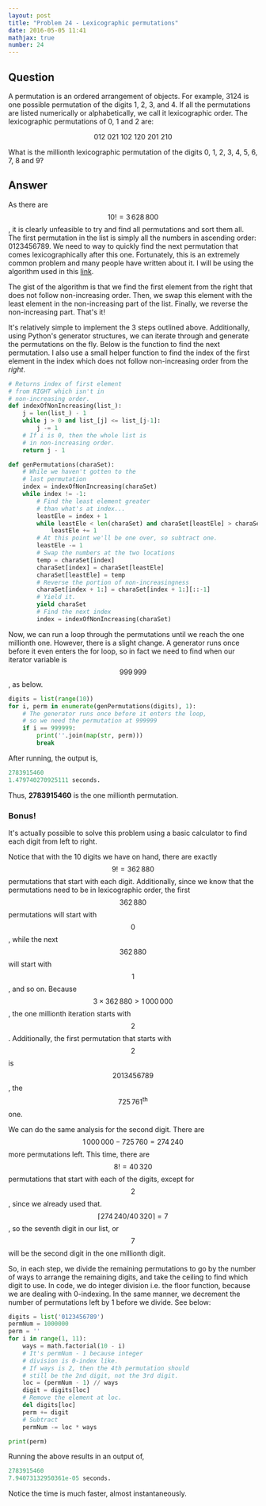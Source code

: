 ```yaml
---
layout: post
title: "Problem 24 - Lexicographic permutations"
date: 2016-05-05 11:41
mathjax: true
number: 24
---
```


## Question

A permutation is an ordered arrangement of objects. For example, 3124 is one possible permutation of the digits 1, 2, 3, and 4. If all the permutations are listed numerically or alphabetically, we call it lexicographic order. The lexicographic permutations of 0, 1 and 2 are:

<p align="center">
    012	021	102	120	201	210
</p>

What is the millionth lexicographic permutation of the digits 0, 1, 2, 3, 4, 5, 6, 7, 8 and 9?

## Answer

As there are $$10! = 3\,628\,800$$, it is clearly unfeasible to try and find all permutations and sort them all. The first permutation in the list is simply all the numbers in ascending order: 0123456789. We need to way to quickly find the next permutation that comes lexicographically after this one. Fortunately, this is an extremely common problem and many people have written about it. I will be using the algorithm used in this [link](https://www.nayuki.io/page/next-lexicographical-permutation-algorithm).

The gist of the algorithm is that we find the first element from the right that does not follow non-increasing order. Then, we swap this element with the least element in the non-increasing part of the list. Finally, we reverse the non-increasing part. That's it!

It's relatively simple to implement the 3 steps outlined above. Additionally, using Python's generator structures, we can iterate through and generate the permutations on the fly. Below is the function to find the next permutation. I also use a small helper function to find the index of the first element in the index which does not follow non-increasing order from the *right*.

```python
# Returns index of first element
# from RIGHT which isn't in
# non-increasing order.
def indexOfNonIncreasing(list_):
    j = len(list_) - 1
    while j > 0 and list_[j] <= list_[j-1]:
        j -= 1
    # If i is 0, then the whole list is
    # in non-increasing order.
    return j - 1

def genPermutations(charaSet):
    # While we haven't gotten to the
    # last permutation
    index = indexOfNonIncreasing(charaSet)
    while index != -1:
        # Find the least element greater
        # than what's at index...
        leastEle = index + 1
        while leastEle < len(charaSet) and charaSet[leastEle] > charaSet[index]:
            leastEle += 1
        # At this point we'll be one over, so subtract one.
        leastEle -= 1
        # Swap the numbers at the two locations
        temp = charaSet[index]
        charaSet[index] = charaSet[leastEle]
        charaSet[leastEle] = temp
        # Reverse the portion of non-increasingness
        charaSet[index + 1:] = charaSet[index + 1:][::-1]
        # Yield it.
        yield charaSet
        # Find the next index
        index = indexOfNonIncreasing(charaSet)
```

Now, we can run a loop through the permutations until we reach the one millionth one. However, there is a slight change. A generator runs once before it even enters the for loop, so in fact we need to find when our iterator variable is $$999\,999$$, as below.

```python
digits = list(range(10))
for i, perm in enumerate(genPermutations(digits), 1):
    # The generator runs once before it enters the loop,
    # so we need the permutation at 999999
    if i == 999999:
        print(''.join(map(str, perm)))
        break
```

After running, the output is,

```python
2783915460
1.479740270925111 seconds.
```

Thus, **2783915460** is the one millionth permutation.

### Bonus!

It's actually possible to solve this problem using a basic calculator to find each digit from left to right. 

Notice that with the 10 digits we have on hand, there are exactly $$9! = 362\,880$$ permutations that start with each digit. Additionally, since we know that the permutations need to be in lexicographic order, the first $$362\,880$$ permutations will start with $$0$$, while the next $$362\,880$$ will start with $$1$$, and so on. Because $$3\times362\,880>1\,000\,000$$, the one millionth iteration starts with $$2$$. Additionally, the first permutation that starts with $$2$$ is $$2013456789$$, the $$725\,761^{\text{th}}$$ one. 

We can do the same analysis for the second digit. There are $$1\,000\,000-725\,760 = 274\,240$$ more permutations left. This time, there are $$8! = 40\,320$$ permutations that start with each of the digits, except for $$2$$, since we already used that. $$\lceil274\,240 / 40\,320\rceil = 7$$, so the seventh digit in our list, or $$7$$ will be the second digit in the one millionth digit.

So, in each step, we divide the remaining permutations to go by the number of ways to arrange the remaining digits, and take the ceiling to find which digit to use. In code, we do integer division i.e. the floor function, because we are dealing with 0-indexing. In the same manner, we decrement the number of permutations left by 1 before we divide. See below:

```python
digits = list('0123456789')
permNum = 1000000
perm = ''
for i in range(1, 11):
    ways = math.factorial(10 - i)
    # It's permNum - 1 because integer
    # division is 0-index like.
    # If ways is 2, then the 4th permutation should
    # still be the 2nd digit, not the 3rd digit.
    loc = (permNum - 1) // ways
    digit = digits[loc]
    # Remove the element at loc.
    del digits[loc]
    perm += digit
    # Subtract
    permNum -= loc * ways

print(perm)
```

Running the above results in an output of,

```python
2783915460
7.94073132950361e-05 seconds.
```

Notice the time is much faster, almost instantaneously.